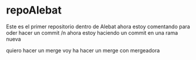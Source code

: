 # repoAlebat
Este es el primer repositorio dentro de Alebat
ahora estoy comentando para oder hacer un commit
/n ahora estoy haciendo un commit en una rama nueva

quiero hacer un merge 
voy ha hacer un merge con mergeadora

